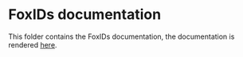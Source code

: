 # FoxIDs documentation
This folder contains the FoxIDs documentation, the documentation is rendered [here](https://www.foxids.com/docs).
